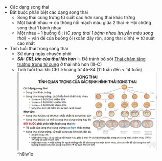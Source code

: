 - Các dạng song thai
- Bắt buộc phân biệt các dạng song thai
	- Song thai cùng trứng tử suất cao hơn song thai khác trứng
	- Một bánh nhau ⇒ có thông nối mạch máu giữa 2 thai ⇒ Hội chứng song thai 1 bánh nhau
	- Một nhau – 1 buồng ối: _HC song thai 1 bánh nhau (truyền máu song thai)_ + vấn đề của buồng ối (xoắn dây rốn, song thai dính) ⇒ tử suất cao nhất
- Tính tuổi thai trong song thai
	- Sử dụng ngày chuyển phôi
	- **_SA: CRL lớn của thai lớn hơn_**
	  💥 Để tránh bỏ sót [Thai chậm tăng trưởng trong tử cung](../../../../Thai%20ch%E1%BA%ADm%20t%C4%83ng%20tr%C6%B0%E1%BB%9Fng%20trong%20t%E1%BB%AD%20cung.md) ở thai nhỏ hơn (III-C) 
	- Tính tuổi thai khi CRL khoảng từ 45-84 (11 tuần đến < 14 tuần)
![Quản lí vấn đề thường gặp nửa đầu thai kỳ-1686822555613.jpeg](../../../../200%20Files/image/image/Qu%E1%BA%A3n%20l%C3%AD%20v%E1%BA%A5n%20%C4%91%E1%BB%81%20th%C6%B0%E1%BB%9Dng%20g%E1%BA%B7p%20n%E1%BB%ADa%20%C4%91%E1%BA%A7u%20thai%20k%E1%BB%B3-1686822555613.jpeg) ^h8iw1o